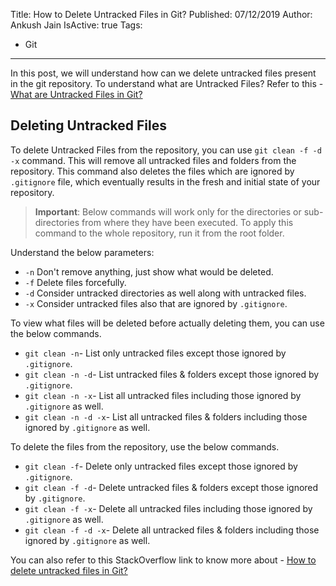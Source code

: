 Title: How to Delete Untracked Files in Git?
Published: 07/12/2019
Author: Ankush Jain
IsActive: true
Tags:
  - Git
---
In this post, we will understand how can we delete untracked files present in the git repository. To understand what are Untracked Files? Refer to this - [What are Untracked Files in Git?](http://www.coderjony.com/blogs/what-are-untracked-files-in-git/)

## Deleting Untracked Files
To delete Untracked Files from the repository, you can use `git clean -f -d -x` command. This will remove all untracked files and folders from the repository. This command also deletes the files which are ignored by `.gitignore` file, which eventually results in the fresh and initial state of your repository.

> **Important**: Below commands will work only for the directories or sub-directories from where they have been executed. To apply this command to the whole repository, run it from the root folder.

Understand the below parameters:
*   `-n` Don't remove anything, just show what would be deleted.
*   `-f`  Delete files forcefully.
*   `-d` Consider untracked directories as well along with untracked files.
*   `-x` Consider untracked files also that are ignored by `.gitignore`.

To view what files will be deleted before actually deleting them, you can use the below commands.
*   `git clean -n`- List only untracked files except those ignored by `.gitignore`.
*   `git clean -n -d`- List untracked files & folders except those ignored by `.gitignore`.
*   `git clean -n -x`- List all untracked files including those ignored by `.gitignore` as well.
*   `git clean -n -d -x`- List all untracked files & folders including those ignored by `.gitignore` as well.

To delete the files from the repository, use the below commands.
*   `git clean -f`- Delete only untracked files except those ignored by `.gitignore`.
*   `git clean -f -d`- Delete untracked files & folders except those ignored by `.gitignore`.
*   `git clean -f -x`- Delete all untracked files including those ignored by `.gitignore` as well.
*   `git clean -f -d -x`- Delete all untracked files & folders including those ignored by `.gitignore` as well.

You can also refer to this StackOverflow link to know more about - [How to delete untracked files in Git?](https://stackoverflow.com/a/64966/1273882)